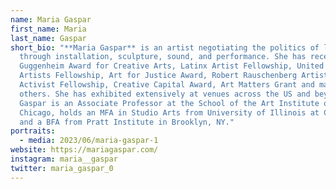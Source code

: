 ```yaml
---
name: Maria Gaspar
first_name: Maria
last_name: Gaspar
short_bio: "**Maria Gaspar** is an artist negotiating the politics of location
  through installation, sculpture, sound, and performance. She has received the
  Guggenheim Award for Creative Arts, Latinx Artist Fellowship, United States
  Artists Fellowship, Art for Justice Award, Robert Rauschenberg Artist as
  Activist Fellowship, Creative Capital Award, Art Matters Grant and many
  others. She has exhibited extensively at venues across the US and beyond.
  Gaspar is an Associate Professor at the School of the Art Institute of
  Chicago, holds an MFA in Studio Arts from University of Illinois at Chicago,
  and a BFA from Pratt Institute in Brooklyn, NY."
portraits:
  - media: 2023/06/maria-gaspar-1
website: https://mariagaspar.com/
instagram: maria__gaspar
twitter: maria_gaspar_0
---
```

